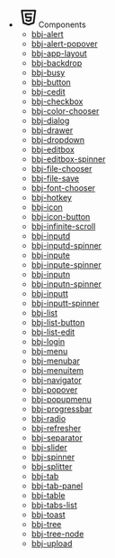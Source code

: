 - <span class="sidebar-icon">
      <svg xmlns="http://www.w3.org/2000/svg" class="icon icon-tabler icon-tabler-brand-html5" width="36" height="36" viewBox="0 0 24 24" stroke-width="2" stroke="currentColor" fill="none" stroke-linecap="round" stroke-linejoin="round">
        <path stroke="none" d="M0 0h24v24H0z" fill="none"></path>
        <path d="M20 4l-2 14.5l-6 2l-6 -2l-2 -14.5z"></path>
        <path d="M15.5 8h-7l.5 4h6l-.5 3.5l-2.5 .75l-2.5 -.75l-.1 -.5"></path>
      </svg>Components
    </span>

  - [bbj-alert](web-components/bbj-alert)
  - [bbj-alert-popover](web-components/bbj-alert-popover)
  - [bbj-app-layout](web-components/bbj-app-layout)
  - [bbj-backdrop](web-components/bbj-backdrop)
  - [bbj-busy](web-components/bbj-busy)
  - [bbj-button](web-components/bbj-button)
  - [bbj-cedit](web-components/bbj-cedit)
  - [bbj-checkbox](web-components/bbj-checkbox)
  - [bbj-color-chooser](web-components/bbj-color-chooser)
  - [bbj-dialog](web-components/bbj-dialog)
  - [bbj-drawer](web-components/bbj-drawer)
  - [bbj-dropdown](web-components/bbj-dropdown)
  - [bbj-editbox](web-components/bbj-editbox)
  - [bbj-editbox-spinner](web-components/bbj-editbox-spinner)
  - [bbj-file-chooser](web-components/bbj-file-chooser)
  - [bbj-file-save](web-components/bbj-file-save)
  - [bbj-font-chooser](web-components/bbj-font-chooser)
  - [bbj-hotkey](web-components/bbj-hotkey)
  - [bbj-icon](web-components/bbj-icon)
  - [bbj-icon-button](web-components/bbj-icon-button)
  - [bbj-infinite-scroll](web-components/bbj-infinite-scroll)
  - [bbj-inputd](web-components/bbj-inputd)
  - [bbj-inputd-spinner](web-components/bbj-inputd-spinner)
  - [bbj-inpute](web-components/bbj-inpute)
  - [bbj-inpute-spinner](web-components/bbj-inpute-spinner)
  - [bbj-inputn](web-components/bbj-inputn)
  - [bbj-inputn-spinner](web-components/bbj-inputn-spinner)
  - [bbj-inputt](web-components/bbj-inputt)
  - [bbj-inputt-spinner](web-components/bbj-inputt-spinner)
  - [bbj-list](web-components/bbj-list)
  - [bbj-list-button](web-components/bbj-list-button)
  - [bbj-list-edit](web-components/bbj-list-edit)
  - [bbj-login](web-components/bbj-login)
  - [bbj-menu](web-components/bbj-menu)
  - [bbj-menubar](web-components/bbj-menubar)
  - [bbj-menuitem](web-components/bbj-menuitem)
  - [bbj-navigator](web-components/bbj-navigator)
  - [bbj-popover](web-components/bbj-popover)
  - [bbj-popupmenu](web-components/bbj-popupmenu)
  - [bbj-progressbar](web-components/bbj-progressbar)
  - [bbj-radio](web-components/bbj-radio)
  - [bbj-refresher](web-components/bbj-refresher)
  - [bbj-separator](web-components/bbj-separator)
  - [bbj-slider](web-components/bbj-slider)
  - [bbj-spinner](web-components/bbj-spinner)
  - [bbj-splitter](web-components/bbj-splitter)
  - [bbj-tab](web-components/bbj-tab)
  - [bbj-tab-panel](web-components/bbj-tab-panel)
  - [bbj-table](web-components/bbj-table)
  - [bbj-tabs-list](web-components/bbj-tabs-list)
  - [bbj-toast](web-components/bbj-toast)
  - [bbj-tree](web-components/bbj-tree)
  - [bbj-tree-node](web-components/bbj-tree-node)
  - [bbj-upload](web-components/bbj-upload)
